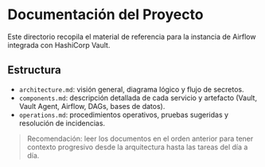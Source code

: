 # Documentación del Proyecto

Este directorio recopila el material de referencia para la instancia de Airflow
integrada con HashiCorp Vault.

## Estructura

- `architecture.md`: visión general, diagrama lógico y flujo de secretos.
- `components.md`: descripción detallada de cada servicio y artefacto (Vault,
  Vault Agent, Airflow, DAGs, bases de datos).
- `operations.md`: procedimientos operativos, pruebas sugeridas y resolución de
  incidencias.

> Recomendación: leer los documentos en el orden anterior para tener contexto
> progresivo desde la arquitectura hasta las tareas del día a día.
